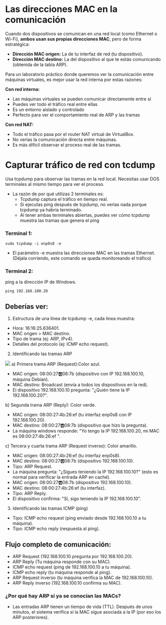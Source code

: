 # Las direcciones MAC en la comunicación
Cuando dos dispositivos se comunican en una red local (como Ethernet o Wi-Fi), **ambos usan sus propias direcciones MAC**, pero de forma estratégica:
- **Dirección MAC origen:**  La de tu interfaz de red (tu dispositivo).
- **Dirección MAC destino:** La del dispositivo al que te estás comunicando (obtenida de la tabla ARP).

Para un laboratorio práctico donde queremos ver la comunicación entre máquinas virtuales, es mejor usar la red interna por estas razones:

**Con red interna:**

- Las máquinas virtuales se pueden comunicar directamente entre sí
- Puedes ver todo el tráfico real entre ellas
- Es un entorno aislado y controlado
- Perfecto para ver el comportamiento real de ARP y las tramas

**Con red NAT:**

- Todo el tráfico pasa por el router NAT virtual de VirtualBox.
- No verías la comunicación directa entre máquinas.
- Es más difícil observar el proceso real de las tramas.

# Capturar tráfico de red con tcdump
Usa tcpdump para observar las tramas en la red local. Necesitas usar DOS terminales al mismo tiempo para ver el proceso.
- La razón de por qué utilizas 2 terminales es:
  - Tcpdump captura el tráfico en tiempo real.
  - Si ejecutas ping después de tcpdump, no verías nada porque tcpdump ya habría terminado.
  - Al tener ambas terminales abiertas, puedes ver cómo tcpdump muestra las tramas que genera el ping

   
### Terminal 1:

    sudo tcpdump -i enp0s8 -e
- El parámetro -e muestra las direcciones MAC en las tramas Ethernet. (Déjala corriendo, este comando se queda monitoreando el tráfico)

### Terminal 2:
ping a la dirección IP de Windows.

    ping 192.168.100.20

## Deberías ver:
1. Estructura de una línea de tcpdump -e, cada línea muestra:
- Hora: 16:16:25.636401.
- MAC origen > MAC destino.
- Tipo de trama (ej: ARP, IPv4).
- Detalles del protocolo (ej: ICMP echo request).
  
2. Identificando las tramas ARP
   
<img src=https://github.com/GandalfTercero/Laboratorio-Modelo-OSI/blob/467708eee62207c6020d3a9e367d78397daee038/capa%202/im%C3%A1genes-capa-2/2.5.png>
  a) Primera trama ARP (Request):Color azul.
  
  - MAC origen: 08:00:27:ab:08:7b (dispositivo con IP 192.168.100.10, máquina Debian).
  - MAC destino: Broadcast (envía a todos los dispositivos en la red).
  - El dispositivo 192.168.100.10 pregunta: "¿Quién tiene la IP 192.168.100.20?".
    
  b) Segunda trama ARP (Reply): Color verde.
  
  - MAC origen: 08:00:27:4b:26:ef (tu interfaz enp0s8 con IP 192.168.100.20).
  - MAC destino: 08:00:27:ab:08:7b (dispositivo que hizo la pregunta).
  - La máquina windows responde: "Yo tengo la IP 192.168.100.20, mi MAC es 08:00:27:4b:26:ef ".
    
  c) Tercera y cuarta trama ARP (Request inverso): Color amarillo.
  
  - MAC origen: 08:00:27:4b:26:ef (tu interfaz enp0s8).
  - MAC destino: 08:00:27:ab:08:7b (dispositivo 192.168.100.10).
  - Tipo: ARP Request.
  - La máquina pregunta: "¿Sigues teniendo la IP 192.168.100.10?" (esto es normal para verificar la entrada ARP en caché).
  - MAC origen: 08:00:27:ab:08:7b (dispositivo 192.168.100.10).
  - MAC destino: 08:00:27:4b:26:ef (tu interfaz).
  - Tipo: ARP Reply.
  - El dispositivo confirma: "Sí, sigo teniendo la IP 192.168.100.10".
    
3. Identificando las tramas ICMP (ping)
  - Tipo: ICMP echo request (ping enviado desde 192.168.100.10 a tu máquina).
  - Tipo: ICMP echo reply (respuesta al ping).

## Flujo completo de comunicación:
- ARP Request (192.168.100.10 pregunta por 192.168.100.20).
- ARP Reply (Tu máquina responde con su MAC).
- ICMP echo request (ping de 192.168.100.10 a tu máquina).
- ICMP echo reply (tu máquina responde al ping).
- ARP Request inverso (tu máquina verifica la MAC de 192.168.100.10).
- ARP Reply inverso (192.168.100.10 confirma su MAC).

###  ¿Por qué hay ARP si ya se conocían las MACs?
- Las entradas ARP tienen un tiempo de vida (TTL). Después de unos minutos, el sistema verifica si la MAC sigue asociada a la IP (por eso los ARP posteriores).
